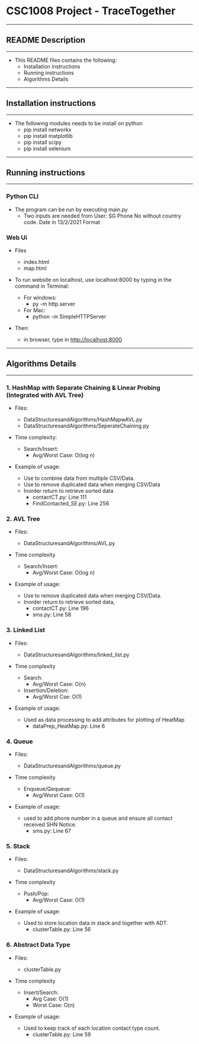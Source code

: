 # CSC1008 Project - TraceTogether

---

## README Description

---

- This README files contains the following:
  - Installation instructions
  - Running instructions
  - Algorithms Details

---

## Installation instructions

---

- The following modules needs to be install on python
  - pip install networkx
  - pip install matplotlib
  - pip install scipy
  - pip install selenium

---

## Running instructions

---

### Python CLI

- The program can be run by executing main.py
  - Two inputs are needed from User: SG Phone No without country code. Date in 13/2/2021 Format

### Web Ui

- Files
  - index.html
  - map.html

- To run website on localhost, use localhost:8000 by typing in the command in Terminal:
  - For windows:
    - py -m http.server
  - For Mac:
    - python -m SimpleHTTPServer

- Then:
  - in browser, type in <http://localhost:8000>

---

## Algorithms Details

---

### 1. HashMap with Separate Chaining & Linear Probing (Integrated with AVL Tree)

- Files:
  - DataStructuresandAlgorithms/HashMapwAVL.py
  - DataStructuresandAlgorithms/SeperateChaining.py

- Time complexity:
  - Search/Insert:
    - Avg/Worst Case: O(log n)

- Example of usage:
  - Use to combine data from multiple CSV/Data.
  - Use to remove duplicated data when merging CSV/Data
  - Inorder return to retrieve sorted data
    - contactCT.py: Line 111
    - FindContacted_SE.py: Line 256

### 2. AVL Tree

- Files:
  - DataStructuresandAlgorithms/AVL.py

- Time complexity
  - Search/Insert:
    - Avg/Worst Case: O(log n)

- Example of usage:
  - Use to remove duplicated data when merging CSV/Data.
  - Inorder return to retrieve sorted data,
    - contactCT.py: Line 196
    - sms.py: Line 58

### 3.  Linked List

- Files:
  - DataStructuresandAlgorithms/linked_list.py

- Time complexity
  - Search:
    - Avg/Worst Case: O(n)
  - Insertion/Deletion:
    - Avg/Worst Cse: O(1)

- Example of usage:
  - Used as data processing to add attributes for plotting of HeatMap
    - dataPrep_HeatMap.py: Line 6

### 4. Queue

- Files:
  - DataStructuresandAlgorithms/queue.py

- Time complexity
  - Enqueue/Qequeue:
    - Avg/Worst Case: O(1)

- Example of usage:
  - used to add phone number in a queue and ensure all contact received SHN Notice.
    - sms.py: Line 67

### 5. Stack

- Files:
  - DataStructuresandAlgorithms/stack.py

- Time complexity
  - Push/Pop:
    - Avg/Worst Case: O(1)

- Example of usage:
  - Used to store location data in stack and together with ADT.
    - clusterTable.py: Line 56

### 6. Abstract Data Type

- Files:
  - clusterTable.py

- Time complexity
  - Insert/Search:
    - Avg Case: O(1)
    - Worst Case: O(n)

- Example of usage:
  - Used to keep track of each location contact type count.
    - clusterTable.py: Line 59
  